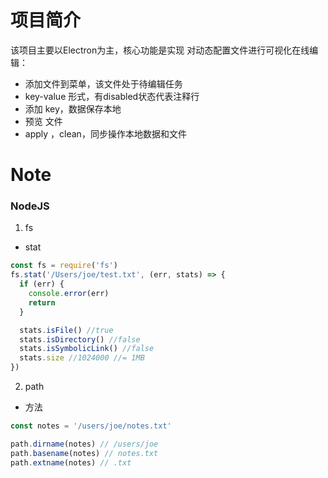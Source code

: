# 项目简介
该项目主要以Electron为主，核心功能是实现 对动态配置文件进行可视化在线编辑：
- 添加文件到菜单，该文件处于待编辑任务
- key-value 形式，有disabled状态代表注释行
- 添加 key，数据保存本地
- 预览 文件
- apply ，clean，同步操作本地数据和文件





# Note

### NodeJS

1. fs
- stat
```js
const fs = require('fs')
fs.stat('/Users/joe/test.txt', (err, stats) => {
  if (err) {
    console.error(err)
    return
  }

  stats.isFile() //true
  stats.isDirectory() //false
  stats.isSymbolicLink() //false
  stats.size //1024000 //= 1MB
})

```


2. path

- 方法
```js
const notes = '/users/joe/notes.txt'

path.dirname(notes) // /users/joe
path.basename(notes) // notes.txt
path.extname(notes) // .txt

```